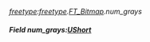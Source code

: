 _[freetype](../../modules/freetype/freetype-module.md):[freetype](../../modules/freetype/freetype-module.md).[FT\_Bitmap](../../modules/freetype/freetype-ft_bitmap.md).num\_grays_
##### Field num\_grays:[UShort](../../modules/wonkey/wonkey-types-ushort.md)
